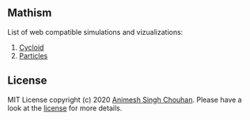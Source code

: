 ## Mathism
List of web compatible simulations and vizualizations:

1. [Cycloid](https://animesh-chouhan.github.io/mathism/projects/cycloid/)
2. [Particles](https://animesh-chouhan.github.io/mathism/projects/particles/)

## License
MIT License
copyright (c) 2020 [Animesh Singh Chouhan](https://github.com/animesh-chouhan). Please have a look at the [license](LICENSE) for more details.
